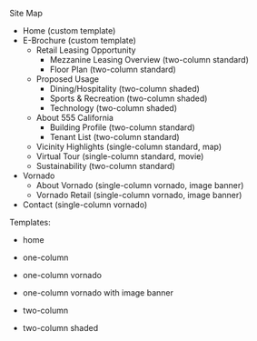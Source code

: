 Site Map

* Home (custom template)
* E-Brochure (custom template)
   * Retail Leasing Opportunity 
      * Mezzanine Leasing Overview (two-column standard)
      * Floor Plan (two-column standard)
   * Proposed Usage
      * Dining/Hospitality (two-column shaded)
      * Sports & Recreation (two-column shaded)
      * Technology (two-column shaded)
   * About 555 California
      * Building Profile (two-column standard)
      * Tenant List (two-column standard)
   * Vicinity Highlights (single-column standard, map)
   * Virtual Tour (single-column standard, movie)
   * Sustainability (two-column standard)
* Vornado
   * About Vornado (single-column vornado, image banner)
   * Vornado Retail (single-column vornado, image banner)
* Contact (single-column vornado)

Templates:
* home

* one-column
* one-column vornado
* one-column vornado with image banner

* two-column
* two-column shaded